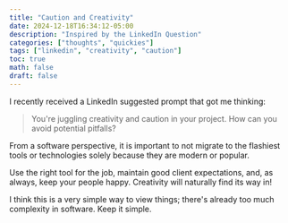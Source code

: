 ```yaml
---
title: "Caution and Creativity"
date: 2024-12-18T16:34:12-05:00
description: "Inspired by the LinkedIn Question"
categories: ["thoughts", "quickies"]
tags: ["linkedin", "creativity", "caution"]
toc: true
math: false
draft: false
---
```


I recently received a LinkedIn suggested prompt that got me thinking:

> You're juggling creativity and caution in your project. How can you avoid potential pitfalls?

From a software perspective, it is important to not migrate to the flashiest tools or technologies solely because they are modern or popular.

Use the right tool for the job, maintain good client expectations, and, as always, keep your people happy. Creativity will naturally find its way in!

I think this is a very simple way to view things; there's already too much complexity in software. Keep it simple.
